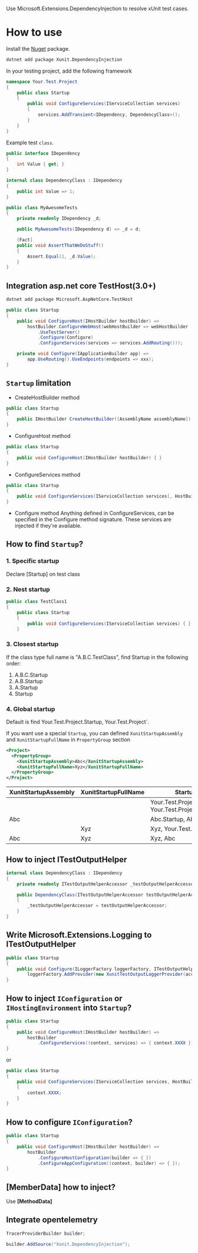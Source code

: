 ﻿Use Microsoft.Extensions.DependencyInjection to resolve xUnit test cases.

How to use
=============

Install the [Nuget](https://www.nuget.org/packages/Xunit.DependencyInjection) package.

``` bash
dotnet add package Xunit.DependencyInjection
```
In your testing project, add the following framework

```cs
namespace Your.Test.Project
{
    public class Startup
    {
        public void ConfigureServices(IServiceCollection services)
        {
            services.AddTransient<IDependency, DependencyClass>();
        }
    }
}
```

Example test `class`.

```cs
public interface IDependency
{
    int Value { get; }
}

internal class DependencyClass : IDependency
{
    public int Value => 1;
}

public class MyAwesomeTests
{
    private readonly IDependency _d;

    public MyAwesomeTests(IDependency d) => _d = d;

    [Fact]
    public void AssertThatWeDoStuff()
    {
        Assert.Equal(1, _d.Value);
    }
}
```

## Integration asp.net core TestHost(3.0+)

``` bash
dotnet add package Microsoft.AspNetCore.TestHost
```

``` C#
public class Startup
{
    public void ConfigureHost(IHostBuilder hostBuilder) =>
        hostBuilder.ConfigureWebHost(webHostBuilder => webHostBuilder
            .UseTestServer()
            .Configure(Configure)
            .ConfigureServices(services => services.AddRouting()));

    private void Configure(IApplicationBuilder app) =>
        app.UseRouting().UseEndpoints(endpoints => xxx);
}
```

## `Startup` limitation

* CreateHostBuilder method
``` C#
public class Startup
{
    public IHostBuilder CreateHostBuilder([AssemblyName assemblyName]) { }
}
```

* ConfigureHost method
``` C#
public class Startup
{
    public void ConfigureHost(IHostBuilder hostBuilder) { }
}
```

* ConfigureServices method
``` C#
public class Startup
{
    public void ConfigureServices(IServiceCollection services[, HostBuilderContext context]) { }
}
```

* Configure method
Anything defined in ConfigureServices, can be specified in the Configure method signature. These services are injected if they're available.

## How to find `Startup`?

### 1. Specific startup
Declare [Startup] on test class

### 2. Nest startup
``` C#
public class TestClass1
{
    public class Startup
    {
        public void ConfigureServices(IServiceCollection services) { }
    }
```

### 3. Closest startup
If the class type full name is "A.B.C.TestClass", find Startup in the following order:
1. A.B.C.Startup
2. A.B.Startup
3. A.Startup
4. Startup

### 4. Global startup
Default is find Your.Test.Project.Startup, Your.Test.Project`.

If you want use a special `Startup`, you can defined `XunitStartupAssembly` and `XunitStartupFullName` in `PropertyGroup` section

``` xml
<Project>
  <PropertyGroup>
    <XunitStartupAssembly>Abc</XunitStartupAssembly>
    <XunitStartupFullName>Xyz</XunitStartupFullName>
  </PropertyGroup>
</Project>
```

| XunitStartupAssembly | XunitStartupFullName | Startup |
| ------- | ------ | ------ |
|   |   | Your.Test.Project.Startup, Your.Test.Project |
| Abc |   | Abc.Startup, Abc |
|   | Xyz | Xyz, Your.Test.Project |
| Abc | Xyz | Xyz, Abc |

## How to inject ITestOutputHelper

``` C#
internal class DependencyClass : IDependency
{
    private readonly ITestOutputHelperAccessor _testOutputHelperAccessor;

    public DependencyClass(ITestOutputHelperAccessor testOutputHelperAccessor)
    {
        _testOutputHelperAccessor = testOutputHelperAccessor;
    }
}
```

## Write Microsoft.Extensions.Logging to ITestOutputHelper

``` C#
public class Startup
{
    public void Configure(ILoggerFactory loggerFactory, ITestOutputHelperAccessor accessor) =>
        loggerFactory.AddProvider(new XunitTestOutputLoggerProvider(accessor));
}
```

## How to inject `IConfiguration` or `IHostingEnvironment` into `Startup`?

``` C#
public class Startup
{
    public void ConfigureHost(IHostBuilder hostBuilder) =>
        hostBuilder
            .ConfigureServices((context, services) => { context.XXXX });
}
```
or
``` C#
public class Startup
{
    public void ConfigureServices(IServiceCollection services, HostBuilderContext context)
    {
        context.XXXX;
    }
}
```

## How to configure `IConfiguration`?

``` C#
public class Startup
{
    public void ConfigureHost(IHostBuilder hostBuilder) =>
        hostBuilder
            .ConfigureHostConfiguration(builder => { })
            .ConfigureAppConfiguration((context, builder) => { });
}
```

## [MemberData] how to inject?
Use **[MethodData]**

## Integrate opentelemetry

``` C#
TracerProviderBuilder builder;

builder.AddSource("Xunit.DependencyInjection");
```
